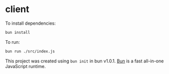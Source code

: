 # client

To install dependencies:

```bash
bun install
```

To run:

```bash
bun run ./src/index.js
```

This project was created using `bun init` in bun v1.0.1. [Bun](https://bun.sh) is a fast all-in-one JavaScript runtime.
